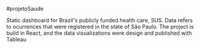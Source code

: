 #projetoSaude

Static dashboard for Brazil's publicly funded health care, SUS. Data refers to ocurrences that were registered in the state of São Paulo.
The project is build in React, and the data visualizations were design and published with Tableau

